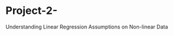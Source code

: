 # Project-2-
Understanding Linear Regression Assumptions on Non-linear Data                                                                     
